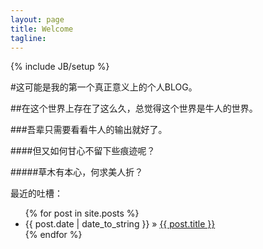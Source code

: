 ```yaml
---
layout: page
title: Welcome
tagline: 
---
```

{% include JB/setup %}

#这可能是我的第一个真正意义上的个人BLOG。

##在这个世界上存在了这么久，总觉得这个世界是牛人的世界。

###吾辈只需要看看牛人的输出就好了。

####但又如何甘心不留下些痕迹呢？
 
#####草木有本心，何求美人折？



    
    
最近的吐槽：


<ul class="posts">
  {% for post in site.posts %}
    <li><span>{{ post.date | date_to_string }}</span> &raquo; <a href="{{ BASE_PATH }}{{ post.url }}">{{ post.title }}</a></li>
  {% endfor %}
</ul>



